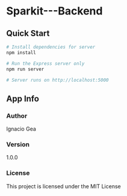 # Sparkit---Backend

## Quick Start

``` bash
# Install dependencies for server
npm install

# Run the Express server only
npm run server

# Server runs on http://localhost:5000
```

## App Info

### Author

Ignacio Gea

### Version

1.0.0

### License

This project is licensed under the MIT License
